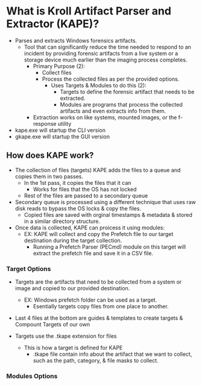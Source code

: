 # What is Kroll Artifact Parser and Extractor (KAPE)?

- Parses and extracts Windows forensics artifacts.
  - Tool that can significantly reduce the time needed to respond to an incident by providing forensic artifacts from a live system or a storage device much earlier than the imaging process completes.
    - Primary Purpose (2):
      - Collect files
      - Process the collected files as per the provided options.
        - Uses Targets & Modules to do this (2):
          - Targets to define the forensic artifact that needs to be extracted.
          - Modules are programs that process the collected artifacts and even extracts info from them.
    - Extraction works on like systems, mounted images, or the f-response utility
- kape.exe will startup the CLI version
- gkape.exe will startup the GUI version

## How does KAPE work?

- The collection of files (targets) KAPE adds the files to a queue and copies them in two passes.
  - In the 1st pass, it copies the files that it can
    - Works for files that the OS has not locked
  - Rest of the files are passed to a secondary queue
- Secondary queue is processed using a different technique that uses raw disk reads to bypass the OS locks & copy the files.
  - Copied files are saved with orginal timestamps & metadata & stored in a similar directory structure.
- Once data is collected, KAPE can proicess it using modules:
  - EX: KAPE will collect and copy the Prefetch file to our target destination during the target collection.
    - Running a Prefetch Parser (PECmd) module on this target will extract the prefetch file and save it in a CSV file.

### Target Options

- Targets are the artifacts that need to be collected from a system or image and copied to our provided destination.
  - EX: Windows prefetch folder can be used as a target.
    - Esentially targets copy files from one place to another.

- Last 4 files at the bottom are guides & templates to create targets & Compount Targets of our own

- Targets use the .tkape extension for files
  - This is how a target is defined for KAPE
    - .tkape file contain info about the artifact that we want to collect, such as the path, category, & file masks to collect.

### Modules Options